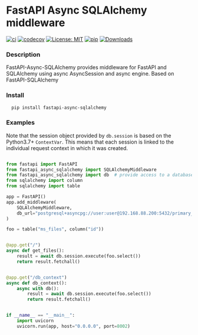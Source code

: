 # FastAPI Async SQLAlchemy middleware

[![ci](https://github.com/h0rn3t/fastapi-async-sqlalchemy/workflows/ci/badge.svg)](https://github.com/h0rn3t/fastapi-async-sqlalchemy/workflows/ci/badge.svg)
[![codecov](https://codecov.io/gh/h0rn3t/fastapi-async-sqlalchemy/branch/main/graph/badge.svg?token=F4NJ34WKPY)](https://codecov.io/gh/h0rn3t/fastapi-async-sqlalchemy)
[![License: MIT](https://img.shields.io/badge/License-MIT-yellow.svg)](https://opensource.org/licenses/MIT)
[![pip](https://img.shields.io/pypi/v/fastapi_async_sqlalchemy?color=blue)](https://pypi.org/project/fastapi-async-sqlalchemy/)
[![Downloads](https://pepy.tech/badge/fastapi-async-sqlalchemy)](https://pepy.tech/project/fastapi-async-sqlalchemy)

### Description

FastAPI-Async-SQLAlchemy provides middleware for FastAPI and SQLAlchemy using async AsyncSession and async engine. 
Based on FastAPI-SQLAlchemy

### Install

```bash
  pip install fastapi-async-sqlalchemy
```


### Examples

Note that the session object provided by ``db.session`` is based on the Python3.7+ ``ContextVar``. This means that
each session is linked to the individual request context in which it was created.

```python

from fastapi import FastAPI
from fastapi_async_sqlalchemy import SQLAlchemyMiddleware
from fastapi_async_sqlalchemy import db  # provide access to a database session
from sqlalchemy import column
from sqlalchemy import table

app = FastAPI()
app.add_middleware(
    SQLAlchemyMiddleware, 
    db_url="postgresql+asyncpg://user:user@192.168.88.200:5432/primary_db"
)

foo = table("ms_files", column("id"))


@app.get("/")
async def get_files():
    result = await db.session.execute(foo.select())
    return result.fetchall()


@app.get("/db_context")
async def db_context():
    async with db():
        result = await db.session.execute(foo.select())
        return result.fetchall()


if __name__ == "__main__":
    import uvicorn
    uvicorn.run(app, host="0.0.0.0", port=8002)

```